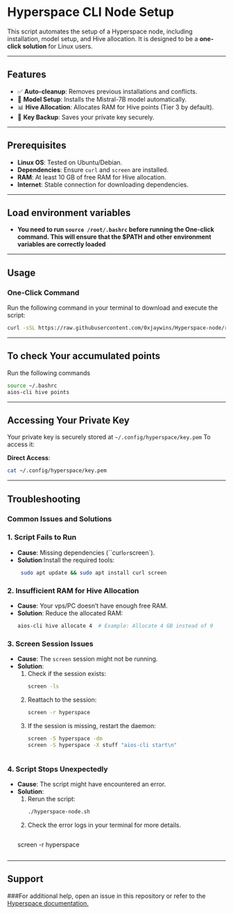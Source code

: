 # Hyperspace CLI Node Setup

This script automates the setup of a Hyperspace node, including installation, model setup, and Hive allocation. It is designed to be a **one-click solution** for Linux users.

---

## Features
- ✅ **Auto-cleanup**: Removes previous installations and conflicts.
- 🤖 **Model Setup**: Installs the Mistral-7B model automatically.
- 📊 **Hive Allocation**: Allocates RAM for Hive points (Tier 3 by default).
- 🔑 **Key Backup**: Saves your private key securely.

---

## Prerequisites
- **Linux OS**: Tested on Ubuntu/Debian.
- **Dependencies**: Ensure `curl` and `screen` are installed.
- **RAM**: At least 10 GB of free RAM for Hive allocation.
- **Internet**: Stable connection for downloading dependencies.

---

## Load environment variables
- **You need to run `source /root/.bashrc` before running the One-click command. This will ensure that the $PATH and other environment variables are correctly loaded**


---

## Usage
### One-Click Command
Run the following command in your terminal to download and execute the script:

```bash
curl -sSL https://raw.githubusercontent.com/0xjaywins/Hyperspace-node/refs/heads/main/hyperspace_node.sh | bash
```
---
## To check Your accumulated points 
Run the following commands 
```bash
source ~/.bashrc
aios-cli hive points
```
---
## Accessing Your Private Key
Your private key is securely stored at `~/.config/hyperspace/key.pem` To access it:

 **Direct Access**:
   ```bash
   cat ~/.config/hyperspace/key.pem
  ```
---

## Troubleshooting
### Common Issues and Solutions
### 1. Script Fails to Run
  - **Cause**: Missing dependencies (``curl` or `screen`).
  - **Solution**:Install the required tools:
    ```bash
     sudo apt update && sudo apt install curl screen
     ```
### 2. Insufficient RAM for Hive Allocation
  - **Cause**: Your vps/PC doesn’t have enough free RAM.
  - **Solution**: Reduce the allocated RAM:
      ```bash
      aios-cli hive allocate 4  # Example: Allocate 4 GB instead of 9
     ```
### 3. Screen Session Issues
  - **Cause**: The `screen` session might not be running.
  - **Solution**:
     1. Check if the session exists:
        ```bash
        screen -ls
        ```
    2. Reattach to the session:
       ```bash
       screen -r hyperspace
       ```
    3. If the session is missing, restart the daemon:
       ```bash
       screen -S hyperspace -dm
       screen -S hyperspace -X stuff "aios-cli start\n"
      ```
### 4. Script Stops Unexpectedly
   - **Cause**: The script might have encountered an error.
   - **Solution**:
      1. Rerun the script:
         ```bash
         ./hyperspace-node.sh
         ```
     2. Check the error logs in your terminal for more details.
        ```bash
       screen -r hyperspace
       ```
  ---
## Support
 ###For additional help, open an issue in this repository or refer to the [Hyperspace documentation.](https://docs.hyperspace.xyz/)
